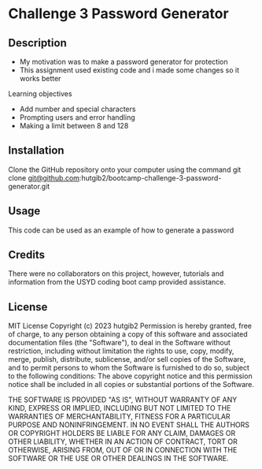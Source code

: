# Challenge 3 Password Generator

## Description
- My motivation was to make a password generator for protection
- This assignment used existing code and i made some changes so it works better

Learning objectives
- Add number and special characters
- Prompting users and error handling
- Making a limit between 8 and 128

## Installation
Clone the GitHub repository onto your computer using the command
git clone git@github.com:hutgib2/bootcamp-challenge-3-password-generator.git

## Usage
This code can be used as an example of how to generate a password

## Credits
There were no collaborators on this project, however, tutorials and information from the USYD coding boot camp provided assistance.

## License
MIT License
Copyright (c) 2023 hutgib2
Permission is hereby granted, free of charge, to any person obtaining a copy of this software and associated documentation files (the "Software"), to deal in the Software without restriction, including without limitation the rights to use, copy, modify, merge, publish, distribute, sublicense, and/or sell copies of the Software, and to permit persons to whom the Software is furnished to do so, subject to the following conditions: The above copyright notice and this permission notice shall be included in all copies or substantial portions of the Software.

THE SOFTWARE IS PROVIDED "AS IS", WITHOUT WARRANTY OF ANY KIND, EXPRESS OR IMPLIED, INCLUDING BUT NOT LIMITED TO THE WARRANTIES OF MERCHANTABILITY, FITNESS FOR A PARTICULAR PURPOSE AND NONINFRINGEMENT. IN NO EVENT SHALL THE AUTHORS OR COPYRIGHT HOLDERS BE LIABLE FOR ANY CLAIM, DAMAGES OR OTHER LIABILITY, WHETHER IN AN ACTION OF CONTRACT, TORT OR OTHERWISE, ARISING FROM, OUT OF OR IN CONNECTION WITH THE SOFTWARE OR THE USE OR OTHER DEALINGS IN THE SOFTWARE.